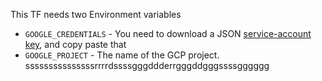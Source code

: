 This TF needs two Environment variables

- `GOOGLE_CREDENTIALS` - You need to download a JSON [service-account key](https://cloud.google.com/iam/docs/creating-managing-service-account-keys#creating_service_account_keys), and copy paste that
- `GOOGLE_PROJECT` - The name of the GCP project.
sssssssssssssssrrrrdssssgggddderrgggddgggssssgggggg